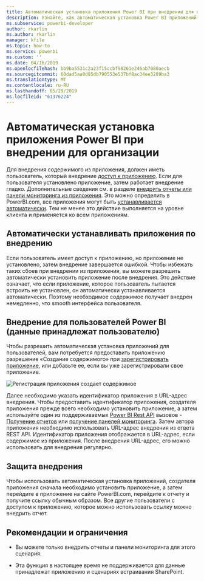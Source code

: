 ```yaml
---
title: Автоматическая установка приложения Power BI при внедрении для организации
description: Узнайте, как автоматическая установка Power BI приложений при внедрении для организации.
ms.subservice: powerbi-developer
author: rkarlin
ms.author: rkarlin
manager: kfile
ms.topic: how-to
ms.service: powerbi
ms.custom: ''
ms.date: 04/16/2019
ms.openlocfilehash: bb9ba5531c2a23f15ccbf98261e246ab7080aecb
ms.sourcegitcommit: 60dad5aa0d85db790553e537bf8ac34ee3289ba3
ms.translationtype: MT
ms.contentlocale: ru-RU
ms.lasthandoff: 05/29/2019
ms.locfileid: "61376224"
---
```

# <a name="auto-install-power-bi-apps-when-embedding-for-your-organization"></a>Автоматическая установка приложения Power BI при внедрении для организации

Для внедрения содержимого из приложения, должен иметь пользователь, который внедрение [доступ к приложению](../service-create-distribute-apps.md). Если для пользователя установлено приложение, затем работает внедрение гладко. Дополнительные сведения см. в разделе [внедрить отчеты или панели мониторинга из приложения](embed-from-apps.md). Это можно определить в PowerBI.com, все приложения могут быть [устанавливается автоматически](https://powerbi.microsoft.com/blog/automatically-install-apps/). Тем не менее это действие выполняется на уровне клиента и применяется ко всем приложениям.

## <a name="auto-install-app-on-embedding"></a>Автоматически устанавливать приложения по внедрению

Если пользователь имеет доступ к приложению, но приложение не установлено, затем внедрение завершается ошибкой. Чтобы избежать таких сбоев при внедрении из приложения, вы можете разрешить автоматически установить приложение после внедрения. Это действие означает, что если приложение, которое пользователь пытается встроить не установлен, он автоматически устанавливается автоматически. Поэтому необходимое содержимое получает внедрен немедленно, что smooth интерфейса пользователя.

## <a name="embed-for-power-bi-users-user-owns-data"></a>Внедрение для пользователей Power BI (данные принадлежат пользователю)

Чтобы разрешить автоматическая установка приложений для пользователей, вам потребуется предоставить приложению разрешение «Создание содержимого» при [зарегистрировать приложение](register-app.md#register-with-the-power-bi-application-registration-tool), или добавьте ее, если вы уже зарегистрировали свое приложение.

![Регистрация приложения создает содержимое](media/embed-auto-install-app/register-app-create-content.png)

Далее необходимо указать идентификатор приложения в URL-адрес внедрения. Чтобы предоставить идентификатор приложения, создателя приложения прежде всего необходимо установить приложение, а затем используйте один из поддерживаемых [Power BI Rest API](https://docs.microsoft.com/rest/api/power-bi/) вызовов - [Получение отчетов](https://docs.microsoft.com/rest/api/power-bi/reports/getreports) или [получение панелей мониторинга](https://docs.microsoft.com/rest/api/power-bi/dashboards/getdashboards). Затем автора приложения необходимо использовать URL-адрес внедрения из ответа REST API. Идентификатор приложения отображается в URL-адрес, если содержимое из приложения.  После внедрения URL-адрес, его можно использовать для внедрения регулярно.

## <a name="secure-embed"></a>Защита внедрения

Чтобы использовать автоматическая установка приложений, создателя приложения сначала необходимо установить приложение, а затем перейдите в приложение на сайте PowerBI.com, перейдите к отчету и получите ссылку обычным образом. Все другие пользователи с доступом к приложению, которое можно использовать ссылку можно внедрить отчет.

## <a name="considerations-and-limitations"></a>Рекомендации и ограничения

* Вы можете только внедрить отчеты и панели мониторинга для этого сценария.

* Эта функция в настоящее время не поддерживается для данные принадлежат приложению и сценариях встраивания SharePoint.